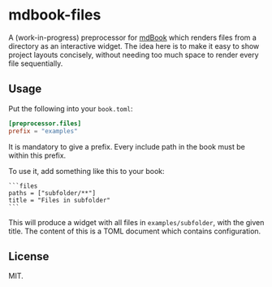 # mdbook-files

A (work-in-progress) preprocessor for [mdBook][] which renders files from a directory
as an interactive widget. The idea here is to make it easy to show project layouts
concisely, without needing too much space to render every file sequentially.

## Usage

Put the following into your `book.toml`:

```toml
[preprocessor.files]
prefix = "examples"
```

It is mandatory to give a prefix. Every include path in the book must be within
this prefix.

To use it, add something like this to your book:

    ```files
    paths = ["subfolder/**"]
    title = "Files in subfolder"
    ```

This will produce a widget with all files in `examples/subfolder`, with the given
title. The content of this is a TOML document which contains configuration.

## License

MIT.

[mdBook]: https://github.com/rust-lang/mdBook/
